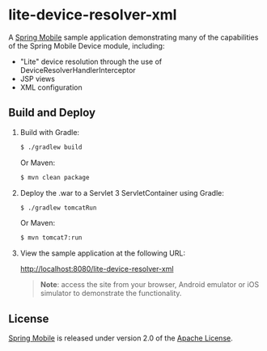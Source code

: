 # lite-device-resolver-xml

A [Spring Mobile] sample application demonstrating many of the capabilities of the Spring Mobile Device module, including:

* "Lite" device resolution through the use of DeviceResolverHandlerInterceptor 
* JSP views
* XML configuration


## Build and Deploy

1. Build with Gradle:

    ```sh
    $ ./gradlew build
    ```

    Or Maven:

    ```sh
    $ mvn clean package
    ```

2. Deploy the .war to a Servlet 3 ServletContainer using Gradle:

    ```sh
    $ ./gradlew tomcatRun
    ```

    Or Maven:

    ```sh
    $ mvn tomcat7:run
    ```

3. View the sample application at the following URL:

    [http://localhost:8080/lite-device-resolver-xml]()

    > **Note**: access the site from your browser, Android emulator or iOS simulator to demonstrate the functionality.


## License

[Spring Mobile] is released under version 2.0 of the [Apache License].


[Spring Mobile]: https://projects.spring.io/spring-mobile
[Apache License]: https://www.apache.org/licenses/LICENSE-2.0
